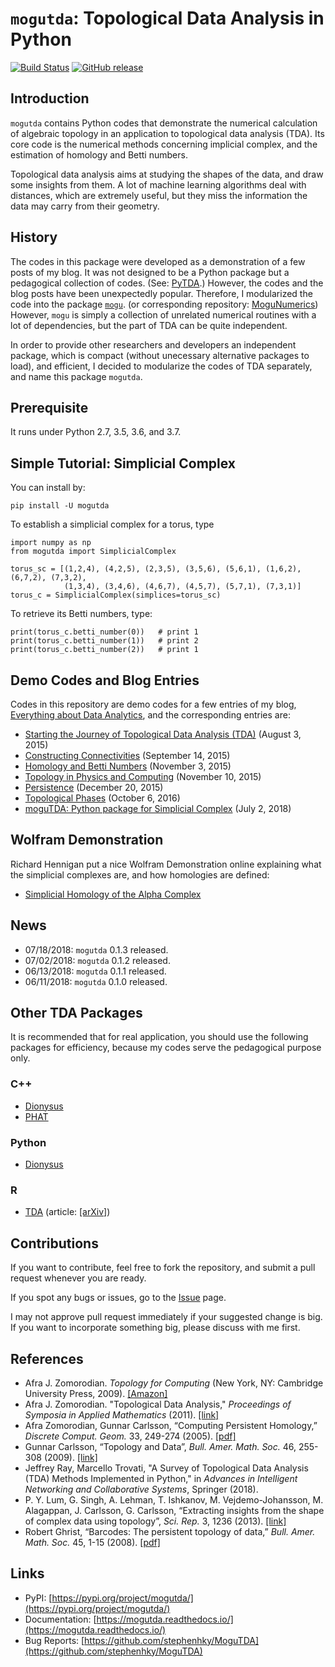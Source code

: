 # `mogutda`: Topological Data Analysis in Python

[![Build Status](https://travis-ci.org/stephenhky/MoguTDA.svg?branch=master)](https://travis-ci.org/stephenhky/MoguTDA)
[![GitHub release](https://img.shields.io/github/release/stephenhky/MoguTDA.svg?maxAge=3600)](https://github.com/stephenhky/MoguTDA/releases)

## Introduction

`mogutda` contains Python codes that demonstrate the numerical calculation
of algebraic topology in an application to topological data analysis
(TDA). Its core code is the numerical methods concerning implicial complex,
and the estimation of homology and Betti numbers.

Topological data analysis aims at studying the shapes of the data, and
draw some insights from them. A lot of machine learning algorithms deal
with distances, which are extremely useful, but they miss the
information the data may carry from their geometry.

## History

The codes in this package were developed as a demonstration of a few posts of my blog.
It was not designed to be a Python package but a pedagogical collection of codes.
(See: [PyTDA](https://github.com/stephenhky/PyTDA).)
However, the codes and the blog posts have been unexpectedly popular. Therefore,
I modularized the code into the package [`mogu`](https://pypi.org/project/mogu/).
(or corresponding repository: [MoguNumerics](https://github.com/stephenhky/MoguNumerics))
However, `mogu` is simply a collection of unrelated numerical routines with a lot of
dependencies, but the part of TDA can be quite independent.

In order to provide other researchers and developers an independent package, which is compact (without
unecessary alternative packages to load), and efficient, I decided to modularize
the codes of TDA separately, and name this package `mogutda`.

## Prerequisite

It runs under Python 2.7, 3.5, 3.6, and 3.7.

## Simple Tutorial: Simplicial Complex

You can install by:

```
pip install -U mogutda
```

To establish a simplicial complex for a torus, type

```
import numpy as np
from mogutda import SimplicialComplex

torus_sc = [(1,2,4), (4,2,5), (2,3,5), (3,5,6), (5,6,1), (1,6,2), (6,7,2), (7,3,2),
            (1,3,4), (3,4,6), (4,6,7), (4,5,7), (5,7,1), (7,3,1)]
torus_c = SimplicialComplex(simplices=torus_sc)
```

To retrieve its Betti numbers, type:

```
print(torus_c.betti_number(0))   # print 1
print(torus_c.betti_number(1))   # print 2
print(torus_c.betti_number(2))   # print 1
```

## Demo Codes and Blog Entries

Codes in this repository are demo codes for a few entries of my blog,
[Everything about Data Analytics](https://datawarrior.wordpress.com/),
and the corresponding entries are:

* [Starting the Journey of Topological Data Analysis (TDA)](https://datawarrior.wordpress.com/2015/08/03/tda-1-starting-the-journey-of-topological-data-analysis-tda/) (August 3, 2015)
* [Constructing Connectivities](https://datawarrior.wordpress.com/2015/09/14/tda-2-constructing-connectivities/) (September 14, 2015)
* [Homology and Betti Numbers](https://datawarrior.wordpress.com/2015/11/03/tda-3-homology-and-betti-numbers/) (November 3, 2015)
* [Topology in Physics and Computing](https://datawarrior.wordpress.com/2015/11/10/mathanalytics-6-topology-in-physics-and-computing/) (November 10, 2015)
* [Persistence](https://datawarrior.wordpress.com/2015/12/20/tda-4-persistence/) (December 20, 2015)
* [Topological Phases](https://datawarrior.wordpress.com/2016/10/06/topological-phases/) (October 6, 2016)
* [moguTDA: Python package for Simplicial Complex](https://datawarrior.wordpress.com/2018/07/02/mogutda-python-package-for-simplicial-complex/) (July 2, 2018)

## Wolfram Demonstration
Richard Hennigan put a nice Wolfram Demonstration online explaining what
the simplicial complexes are, and how homologies are defined:

* [Simplicial Homology of the Alpha Complex](http://demonstrations.wolfram.com/SimplicialHomologyOfTheAlphaComplex/)

## News

* 07/18/2018: `mogutda` 0.1.3 released.
* 07/02/2018: `mogutda` 0.1.2 released.
* 06/13/2018: `mogutda` 0.1.1 released.
* 06/11/2018: `mogutda` 0.1.0 released.

## Other TDA Packages

It is recommended that for real application, you should use the following packages
for efficiency, because my codes serve the pedagogical purpose only.

### C++
* [Dionysus](http://www.mrzv.org/software/dionysus/)
* [PHAT](https://bitbucket.org/phat-code/phat)

### Python
* [Dionysus](http://www.mrzv.org/software/dionysus/python/overview.html)

### R
* [TDA](https://cran.r-project.org/web/packages/TDA/index.html) (article: [\[arXiv\]](http://arxiv.org/abs/1411.1830))

## Contributions

If you want to contribute, feel free to fork the repository, and submit
a pull request whenever you are ready.

If you spot any bugs or issues, go to the [Issue](https://github.com/stephenhky/MoguTDA) page.

I may not approve pull request immediately if your suggested change is big.
If you want to incorporate something big, please discuss with me first.

## References
* Afra J. Zomorodian. *Topology for Computing* (New York, NY: Cambridge University Press, 2009). [\[Amazon\]](https://www.amazon.com/Computing-Cambridge-Monographs-Computational-Mathematics/dp/0521136091)
* Afra J. Zomorodian. "Topological Data Analysis," *Proceedings of Symposia in Applied Mathematics* (2011). [\[link\]](http://citeseerx.ist.psu.edu/viewdoc/summary?doi=10.1.1.261.1298)
* Afra Zomorodian, Gunnar Carlsson, “Computing Persistent Homology,” *Discrete Comput. Geom.* 33, 249-274 (2005). [\[pdf\]](http://geometry.stanford.edu/papers/zc-cph-05/zc-cph-05.pdf)
* Gunnar Carlsson, “Topology and Data”, *Bull. Amer. Math. Soc.* 46, 255-308 (2009). [\[link\]](http://www.ams.org/journals/bull/2009-46-02/S0273-0979-09-01249-X/)
* Jeffrey Ray, Marcello Trovati, "A Survey of Topological Data Analysis (TDA) Methods Implemented in Python," in *Advances in Intelligent Networking and Collaborative Systems*, Springer (2018).
* P. Y. Lum, G. Singh, A. Lehman, T. Ishkanov, M. Vejdemo-Johansson, M. Alagappan, J. Carlsson, G. Carlsson, “Extracting insights from the shape of complex data using topology”, *Sci. Rep.* 3, 1236 (2013). [\[link\]](http://www.nature.com/srep/2013/130207/srep01236/full/srep01236.html)
* Robert Ghrist, “Barcodes: The persistent topology of data,” *Bull. Amer. Math. Soc.* 45, 1-15 (2008). [\[pdf\]](http://www.ams.org/journals/bull/2008-45-01/S0273-0979-07-01191-3/S0273-0979-07-01191-3.pdf)

## Links

* PyPI: [https://pypi.org/project/mogutda/](https://pypi.org/project/mogutda/)
* Documentation: [https://mogutda.readthedocs.io/](https://mogutda.readthedocs.io/)
* Bug Reports: [https://github.com/stephenhky/MoguTDA](https://github.com/stephenhky/MoguTDA)
